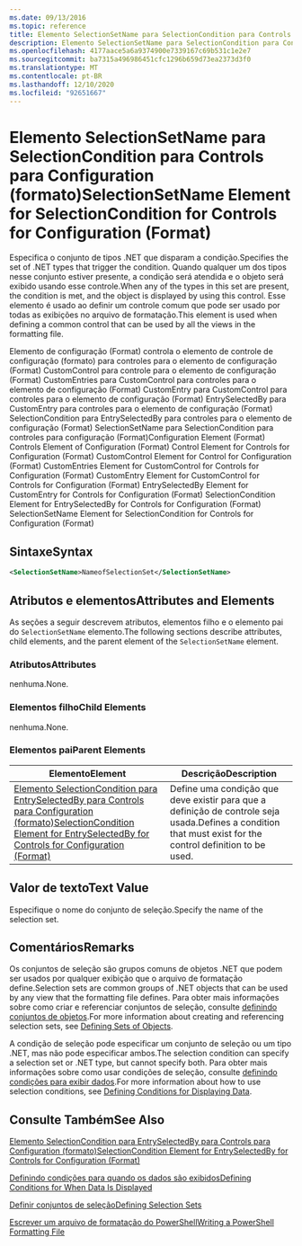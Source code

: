 ```yaml
---
ms.date: 09/13/2016
ms.topic: reference
title: Elemento SelectionSetName para SelectionCondition para Controls para Configuration (formato)
description: Elemento SelectionSetName para SelectionCondition para Controls para Configuration (formato)
ms.openlocfilehash: 4177aace5a6a9374900e7339167c69b531c1e2e7
ms.sourcegitcommit: ba7315a496986451cfc1296b659d73ea2373d3f0
ms.translationtype: MT
ms.contentlocale: pt-BR
ms.lasthandoff: 12/10/2020
ms.locfileid: "92651667"
---
```

# <a name="selectionsetname-element-for-selectioncondition-for-controls-for-configuration-format"></a><span data-ttu-id="e09ff-103">Elemento SelectionSetName para SelectionCondition para Controls para Configuration (formato)</span><span class="sxs-lookup"><span data-stu-id="e09ff-103">SelectionSetName Element for SelectionCondition for Controls for Configuration (Format)</span></span>

<span data-ttu-id="e09ff-104">Especifica o conjunto de tipos .NET que disparam a condição.</span><span class="sxs-lookup"><span data-stu-id="e09ff-104">Specifies the set of .NET types that trigger the condition.</span></span> <span data-ttu-id="e09ff-105">Quando qualquer um dos tipos nesse conjunto estiver presente, a condição será atendida e o objeto será exibido usando esse controle.</span><span class="sxs-lookup"><span data-stu-id="e09ff-105">When any of the types in this set are present, the condition is met, and the object is displayed by using this control.</span></span> <span data-ttu-id="e09ff-106">Esse elemento é usado ao definir um controle comum que pode ser usado por todas as exibições no arquivo de formatação.</span><span class="sxs-lookup"><span data-stu-id="e09ff-106">This element is used when defining a common control that can be used by all the views in the formatting file.</span></span>

<span data-ttu-id="e09ff-107">Elemento de configuração (Format) controla o elemento de controle de configuração (formato) para controles para o elemento de configuração (Format) CustomControl para controle para o elemento de configuração (Format) CustomEntries para CustomControl para controles para o elemento de configuração (Format) CustomEntry para CustomControl para controles para o elemento de configuração (Format) EntrySelectedBy para CustomEntry para controles para o elemento de configuração (Format) SelectionCondition para EntrySelectedBy para controles para o elemento de configuração (Format) SelectionSetName para SelectionCondition para controles para configuração (Format)</span><span class="sxs-lookup"><span data-stu-id="e09ff-107">Configuration Element (Format) Controls Element of Configuration (Format) Control Element for Controls for Configuration (Format) CustomControl Element for Control for Configuration (Format) CustomEntries Element for CustomControl for Controls for Configuration (Format) CustomEntry Element for CustomControl for Controls for Configuration (Format) EntrySelectedBy Element for CustomEntry for Controls for Configuration (Format) SelectionCondition Element for EntrySelectedBy for Controls for Configuration (Format) SelectionSetName Element for SelectionCondition for Controls for Configuration (Format)</span></span>

## <a name="syntax"></a><span data-ttu-id="e09ff-108">Sintaxe</span><span class="sxs-lookup"><span data-stu-id="e09ff-108">Syntax</span></span>

```xml
<SelectionSetName>NameofSelectionSet</SelectionSetName>
```

## <a name="attributes-and-elements"></a><span data-ttu-id="e09ff-109">Atributos e elementos</span><span class="sxs-lookup"><span data-stu-id="e09ff-109">Attributes and Elements</span></span>

<span data-ttu-id="e09ff-110">As seções a seguir descrevem atributos, elementos filho e o elemento pai do `SelectionSetName` elemento.</span><span class="sxs-lookup"><span data-stu-id="e09ff-110">The following sections describe attributes, child elements, and the parent element of the `SelectionSetName` element.</span></span>

### <a name="attributes"></a><span data-ttu-id="e09ff-111">Atributos</span><span class="sxs-lookup"><span data-stu-id="e09ff-111">Attributes</span></span>

<span data-ttu-id="e09ff-112">nenhuma.</span><span class="sxs-lookup"><span data-stu-id="e09ff-112">None.</span></span>

### <a name="child-elements"></a><span data-ttu-id="e09ff-113">Elementos filho</span><span class="sxs-lookup"><span data-stu-id="e09ff-113">Child Elements</span></span>

<span data-ttu-id="e09ff-114">nenhuma.</span><span class="sxs-lookup"><span data-stu-id="e09ff-114">None.</span></span>

### <a name="parent-elements"></a><span data-ttu-id="e09ff-115">Elementos pai</span><span class="sxs-lookup"><span data-stu-id="e09ff-115">Parent Elements</span></span>

|<span data-ttu-id="e09ff-116">Elemento</span><span class="sxs-lookup"><span data-stu-id="e09ff-116">Element</span></span>|<span data-ttu-id="e09ff-117">Descrição</span><span class="sxs-lookup"><span data-stu-id="e09ff-117">Description</span></span>|
|-------------|-----------------|
|[<span data-ttu-id="e09ff-118">Elemento SelectionCondition para EntrySelectedBy para Controls para Configuration (formato)</span><span class="sxs-lookup"><span data-stu-id="e09ff-118">SelectionCondition Element for EntrySelectedBy for Controls for Configuration (Format)</span></span>](./selectioncondition-element-for-entryselectedby-for-controls-for-configuration-format.md)|<span data-ttu-id="e09ff-119">Define uma condição que deve existir para que a definição de controle seja usada.</span><span class="sxs-lookup"><span data-stu-id="e09ff-119">Defines a condition that must exist for the control definition to be used.</span></span>|

## <a name="text-value"></a><span data-ttu-id="e09ff-120">Valor de texto</span><span class="sxs-lookup"><span data-stu-id="e09ff-120">Text Value</span></span>

<span data-ttu-id="e09ff-121">Especifique o nome do conjunto de seleção.</span><span class="sxs-lookup"><span data-stu-id="e09ff-121">Specify the name of the selection set.</span></span>

## <a name="remarks"></a><span data-ttu-id="e09ff-122">Comentários</span><span class="sxs-lookup"><span data-stu-id="e09ff-122">Remarks</span></span>

<span data-ttu-id="e09ff-123">Os conjuntos de seleção são grupos comuns de objetos .NET que podem ser usados por qualquer exibição que o arquivo de formatação define.</span><span class="sxs-lookup"><span data-stu-id="e09ff-123">Selection sets are common groups of .NET objects that can be used by any view that the formatting file defines.</span></span> <span data-ttu-id="e09ff-124">Para obter mais informações sobre como criar e referenciar conjuntos de seleção, consulte [definindo conjuntos de objetos](./defining-selection-sets.md).</span><span class="sxs-lookup"><span data-stu-id="e09ff-124">For more information about creating and referencing selection sets, see [Defining Sets of Objects](./defining-selection-sets.md).</span></span>

<span data-ttu-id="e09ff-125">A condição de seleção pode especificar um conjunto de seleção ou um tipo .NET, mas não pode especificar ambos.</span><span class="sxs-lookup"><span data-stu-id="e09ff-125">The selection condition can specify a selection set or .NET type, but cannot specify both.</span></span> <span data-ttu-id="e09ff-126">Para obter mais informações sobre como usar condições de seleção, consulte [definindo condições para exibir dados](./defining-conditions-for-displaying-data.md).</span><span class="sxs-lookup"><span data-stu-id="e09ff-126">For more information about how to use selection conditions, see [Defining Conditions for Displaying Data](./defining-conditions-for-displaying-data.md).</span></span>

## <a name="see-also"></a><span data-ttu-id="e09ff-127">Consulte Também</span><span class="sxs-lookup"><span data-stu-id="e09ff-127">See Also</span></span>

[<span data-ttu-id="e09ff-128">Elemento SelectionCondition para EntrySelectedBy para Controls para Configuration (formato)</span><span class="sxs-lookup"><span data-stu-id="e09ff-128">SelectionCondition Element for EntrySelectedBy for Controls for Configuration (Format)</span></span>](./selectioncondition-element-for-entryselectedby-for-controls-for-configuration-format.md)

[<span data-ttu-id="e09ff-129">Definindo condições para quando os dados são exibidos</span><span class="sxs-lookup"><span data-stu-id="e09ff-129">Defining Conditions for When Data Is Displayed</span></span>](./defining-conditions-for-displaying-data.md)

[<span data-ttu-id="e09ff-130">Definir conjuntos de seleção</span><span class="sxs-lookup"><span data-stu-id="e09ff-130">Defining Selection Sets</span></span>](./defining-selection-sets.md)

[<span data-ttu-id="e09ff-131">Escrever um arquivo de formatação do PowerShell</span><span class="sxs-lookup"><span data-stu-id="e09ff-131">Writing a PowerShell Formatting File</span></span>](./writing-a-powershell-formatting-file.md)
